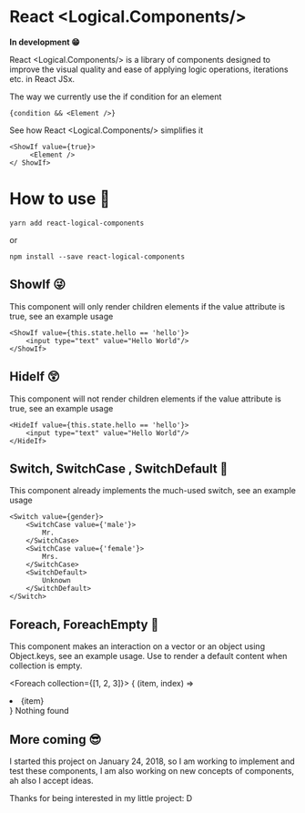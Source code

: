 # React <Logical.Components/>
**In development 😁**

React <Logical.Components/> is a library of components designed to improve the visual quality and ease of applying logic operations, iterations etc. in React JSx.

The way we currently use the if condition for an element

    {condition && <Element />}

See how React <Logical.Components/> simplifies it

    <ShowIf value={true}>
         <Element />
    </ ShowIf>
    
# How to use 🧐

    yarn add react-logical-components
or

    npm install --save react-logical-components

## ShowIf 😜
This component will only render children elements if the value attribute is true, see an example usage

    <ShowIf value={this.state.hello == 'hello'}>
    	<input type="text" value="Hello World"/>
    </ShowIf>
## HideIf 😲
This component will not render children elements if the value attribute is true, see an example usage

    <HideIf value={this.state.hello == 'hello'}>
    	<input type="text" value="Hello World"/>
    </HideIf>
## Switch, SwitchCase , SwitchDefault 🤗
This component already implements the much-used switch, see an example usage

    <Switch value={gender}>
    	<SwitchCase value={'male'}>
            Mr.
    	</SwitchCase>
    	<SwitchCase value={'female'}>
            Mrs.
    	</SwitchCase>
        <SwitchDefault>
            Unknown
        </SwitchDefault>
    </Switch>

## Foreach, ForeachEmpty 🤩
This component makes an interaction on a vector or an object using Object.keys, see an example usage.
Use <ForeachEmpty/> to render a default content when collection is empty.

<Foreach collection={[1, 2, 3]}>
    { (item, index) => <li key={index}>{item}</li>}
    <ForeachEmpty> Nothing found </ForeachEmpty>
</Foreach>

## More coming 😎
I started this project on January 24, 2018, so I am working to implement and test these components, I am also working on new concepts of components, ah also I accept ideas.

Thanks for being interested in my little project: D
